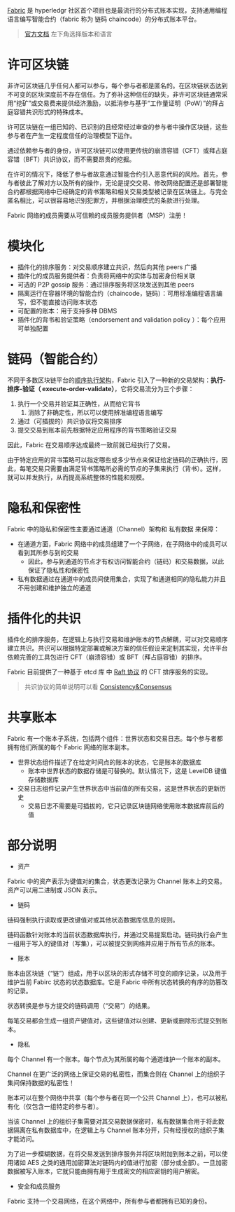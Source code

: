 
[Fabric](https://github.com/hyperledger/fabric) 是 hyperledgr 社区首个项目也是最流行的分布式账本实现，支持通用编程语言编写智能合约（fabric 称为 链码 chaincode）的分布式账本平台。

> [官方文档](https://hyperledger-fabric.readthedocs.io/en/latest/whatis.html) 左下角选择版本和语言

# 许可区块链

非许可区块链几乎任何人都可以参与，每个参与者都是匿名的。在区块链状态达到不可变的区块深度前不存在信任。为了弥补这种信任的缺失，非许可区块链通常采用“挖矿”或交易费来提供经济激励，以抵消参与基于“工作量证明（PoW）”的拜占庭容错共识形式的特殊成本。

许可区块链在一组已知的、已识别的且经常经过审查的参与者中操作区块链，这些参与者在产生一定程度信任的治理模型下运作。

通过依赖参与者的身份，许可区块链可以使用更传统的崩溃容错（CFT）或拜占庭容错（BFT）共识协议，而不需要昂贵的挖掘。

在许可的情况下，降低了参与者故意通过智能合约引入恶意代码的风险。首先，参与者彼此了解对方以及所有的操作，无论是提交交易、修改网络配置还是部署智能合约都根据网络中已经确定的背书策略和相关交易类型被记录在区块链上。与完全匿名相比，可以很容易地识别犯罪方，并根据治理模式的条款进行处理。

Fabric 网络的成员需要从可信赖的成员服务提供者（MSP）注册！

# 模块化

- 插件化的排序服务：对交易顺序建立共识，然后向其他 peers 广播
- 插件化的成员服务提供者：负责将网络中的实体与加密身份相关联
- 可选的 P2P gossip 服务：通过排序服务将区块发送到其他 peers
- 隔离运行在容器环境的智能合约（chaincode，链码）：可用标准编程语言编写，但不能直接访问账本状态
- 可配置的账本：用于支持多种 DBMS
- 插件化的背书和验证策略（endorsement and validation policy ）：每个应用可单独配置

# 链码（智能合约）

不同于多数区块链平台的[顺序执行架构](../Bockchaiun/01-blockchain.md#顺序执行架构)，Fabric 引入了一种新的交易架构：**执行-排序-验证（ execute-order-validate）**，它将交易流分为三个步骤：

1. 执行一个交易并验证其正确性，从而给它背书
   1. 消除了非确定性，所以可以使用辨准编程语言编写
2. 通过（可插拔的）共识协议将交易排序
3. 提交交易到账本前先根据特定应用程序的背书策略验证交易

因此，Fabric 在交易顺序达成最终一致前就已经执行了交易。

由于特定应用的背书策略可以指定哪些或多少节点来保证给定链码的正确执行，因此，每笔交易只需要由满足背书策略所必需的节点的子集来执行（背书）。这样，就可以并发执行，从而提高系统整体的性能和规模。

# 隐私和保密性

Fabric 中的隐私和保密性主要通过通道（Channel）架构和 私有数据 来保障：

- 在通道方面，Fabric 网络中的成员组建了一个子网络，在子网络中的成员可以看到其所参与到的交易
  - 因此，参与到通道的节点才有权访问智能合约（链码）和交易数据，以此保证了隐私性和保密性
- 私有数据通过在通道中的成员间使用集合，实现了和通道相同的隐私能力并且不用创建和维护独立的通道

# 插件化的共识

插件化的排序服务，在逻辑上与执行交易和维护账本的节点解耦，可以对交易顺序建立共识。共识可以根据特定部署或解决方案的信任假设来定制其实现，允许平台依赖完善的工具包进行 CFT（崩溃容错）或 BFT（拜占庭容错）的排序。

Fabric 目前提供了一种基于 etcd 库 中 [Raft 协议](https://raft.github.io/raft.pdf) 的 CFT 排序服务的实现。

> 共识协议的简单说明可以看 [Consistency&Consensus](https://github.com/fms5cmS/arts/blob/master/share/12_consistency%26consensus.md)

# 共享账本

Fabric 有一个账本子系统，包括两个组件：世界状态和交易日志。每个参与者都拥有他们所属的每个 Fabric 网络的账本副本。

- 世界状态组件描述了在给定时间点的账本的状态，它是账本的数据库
  - 账本中世界状态的数据存储是可替换的。默认情况下，这是 LevelDB 键值存储数据库
- 交易日志组件记录产生世界状态中当前值的所有交易，这是世界状态的更新历史
  - 交易日志不需要是可插拔的，它只记录区块链网络使用账本数据库前后的值

# 部分说明

- 资产

Fabric 中的资产表示为键值对的集合，状态更改记录为 Channel 账本上的交易。资产可以用二进制或 JSON 表示。

- 链码

链码强制执行读取或更改键值对或其他状态数据库信息的规则。

链码函数针对账本的当前状态数据库执行，并通过交易提案启动。链码执行会产生一组用于写入的键值对（写集），可以被提交到网络并应用于所有节点的账本。

- 账本

账本由区块链（“链”）组成，用于以区块的形式存储不可变的顺序记录，以及用于维护当前 Fabirc 状态的状态数据库。它是 Fabric 中所有状态转换的有序的防篡改的记录。

状态转换是参与方提交的链码调用（“交易”）的结果。

每笔交易都会生成一组资产键值对，这些键值对以创建、更新或删除形式提交到账本。

- 隐私

每个 Channel 有一个账本。每个节点为其所属的每个通道维护一个账本的副本。

Channel 在更广泛的网络上保证交易的私密性，而集合则在 Channel 上的组织子集间保持数据的私密性！

账本可以在整个网络中共享（每个参与者在同一个公共 Channel 上），也可以被私有化（仅包含一组特定的参与者）。

当该 Channel 上的组织子集需要对其交易数据保密时，私有数据集合用于将此数据隔离在私有数据库中，在逻辑上与 Channel 账本分开，只有经授权的组织子集才能访问。

为了进一步模糊数据，在将交易发送到排序服务并将区块附加到账本之前，可以使用诸如 AES 之类的通用加密算法对链码内的值进行加密（部分或全部）。一旦加密数据被写入账本，它就只能由拥有用于生成密文的相应密钥的用户解密。

- 安全和成员服务

Fabric 支持一个交易网络，在这个网络中，所有参与者都拥有已知的身份。
